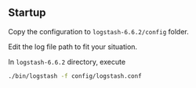 ## Startup

Copy the configuration to `logstash-6.6.2/config` folder.

Edit the log file path to fit your situation.

In `logstash-6.6.2` directory, execute

```sh
./bin/logstash -f config/logstash.conf
```

